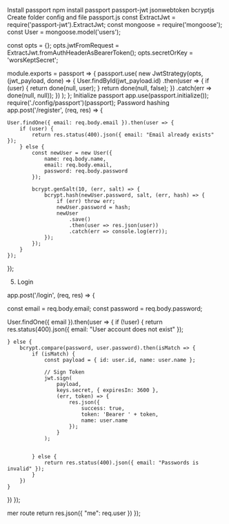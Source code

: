 Install passport npm install passport passport-jwt jsonwebtoken bcryptjs
Create folder config and file passport.js
const ExtractJwt = require('passport-jwt').ExtractJwt;
const mongoose = require('mongoose');
const User = mongoose.model('users');

const opts = {};
opts.jwtFromRequest = ExtractJwt.fromAuthHeaderAsBearerToken();
opts.secretOrKey = 'worsKeptSecret';

module.exports = passport => {
  passport.use(
    new JwtStrategy(opts, (jwt_payload, done) => {
      User.findById(jwt_payload.id)
        .then(user => {
          if (user) {
            return done(null, user);
          }
          return done(null, false);
        })
        .catch(err => done(null, null));
    })
  );
};
Initialize passport
app.use(passport.initialize());
require('./config/passport')(passport);
Password hashing
app.post('/register', (req, res) => {

    User.findOne({ email: req.body.email }).then(user => {
        if (user) {
            return res.status(400).json({ email: "Email already exists" });
        } else {
            const newUser = new User({
                name: req.body.name,
                email: req.body.email,
                password: req.body.password
            });

            bcrypt.genSalt(10, (err, salt) => {
                bcrypt.hash(newUser.password, salt, (err, hash) => {
                    if (err) throw err;
                    newUser.password = hash;
                    newUser
                        .save()
                        .then(user => res.json(user))
                        .catch(err => console.log(err));
                });
            });
        }
    });
});


5. Login


app.post('/login', (req, res) => {

const email = req.body.email;
const password = req.body.password;

User.findOne({ email }).then(user => {
    if (!user) {
        return res.status(400).json({ email: "User account does not exist" });

    } else {
        bcrypt.compare(password, user.password).then(isMatch => {
            if (isMatch) {
                const payload = { id: user.id, name: user.name };

                // Sign Token
                jwt.sign(
                    payload,
                    keys.secret, { expiresIn: 3600 },
                    (err, token) => {
                        res.json({
                            success: true,
                            token: 'Bearer ' + token,
                            name: user.name
                        });
                    }
                );


            } else {
                return res.status(400).json({ email: "Passwords is invalid" });
            }
        })
    }
})
});

mer route
    return res.json({
        "me": req.user
    })
});
 
   
 
